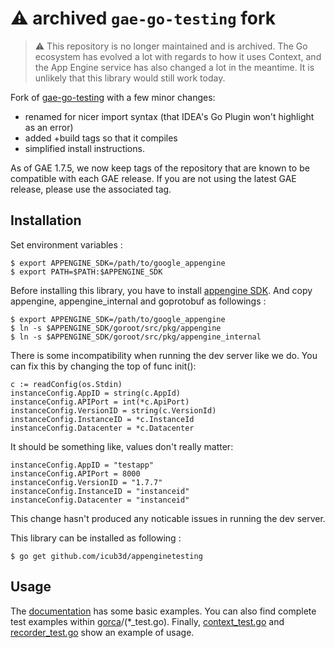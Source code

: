 # ⚠️ archived `gae-go-testing` fork

> ⚠️ This repository is no longer maintained and is archived. The Go ecosystem has evolved a lot with regards to how it uses Context, and the App Engine service has also changed a lot in the meantime. It is unlikely that this library would still work today.

Fork of [gae-go-testing](https://github.com/tenntenn/gae-go-testing) with a few minor changes:

- renamed for nicer import syntax (that IDEA's Go Plugin won't highlight as an error)
- added +build tags so that it compiles
- simplified install instructions. 

As of GAE 1.7.5, we now keep tags of the repository that are known to
be compatible with each GAE release. If you are not using the latest
GAE release, please use the associated tag.

Installation
------------

Set environment variables :

    $ export APPENGINE_SDK=/path/to/google_appengine
    $ export PATH=$PATH:$APPENGINE_SDK

Before installing this library, you have to install
[appengine SDK](https://developers.google.com/appengine/downloads#Google_App_Engine_SDK_for_Go).
And copy appengine, appengine_internal and goprotobuf as followings :

    $ export APPENGINE_SDK=/path/to/google_appengine
    $ ln -s $APPENGINE_SDK/goroot/src/pkg/appengine
    $ ln -s $APPENGINE_SDK/goroot/src/pkg/appengine_internal


There is some incompatibility when running the dev server like we do. You can fix
this by changing the top of func init():

	c := readConfig(os.Stdin)
	instanceConfig.AppID = string(c.AppId)
	instanceConfig.APIPort = int(*c.ApiPort)
	instanceConfig.VersionID = string(c.VersionId)
	instanceConfig.InstanceID = *c.InstanceId
	instanceConfig.Datacenter = *c.Datacenter

It should be something like, values don't really matter:

	instanceConfig.AppID = "testapp"
	instanceConfig.APIPort = 8000
	instanceConfig.VersionID = "1.7.7"
	instanceConfig.InstanceID = "instanceid"
	instanceConfig.Datacenter = "instanceid"

This change hasn't produced any noticable issues in running the dev server.

This library can be installed as following :

    $ go get github.com/icub3d/appenginetesting


Usage
-----

The
[documentation](http://godoc.org/github.com/icub3d/appenginetesting)
has some basic examples.  You can also find complete test examples
within [gorca](https://github.com/icub3d/gorca)/(*_test.go). Finally,
[context_test.go](https://github.com/icub3d/appenginetesting/blob/master/context_test.go)
and
[recorder_test.go](https://github.com/icub3d/appenginetesting/blob/master/recorder_test.go)
show an example of usage.
